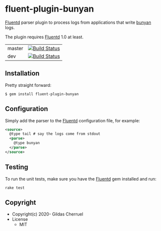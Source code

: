 # fluent-plugin-bunyan

[Fluentd](https://fluentd.org/) parser plugin to process logs from applications that write [bunyan](https://github.com/gildas/go-logger/blob/master/trentm/node-bunyan) logs.

The plugin requires [Fluentd](https://fluentd.org/) 1.0 at least.

|  |   |
---|---|
master | [![Build Status](https://dev.azure.com/keltiek/gildas/_apis/build/status/gildas.fluent-plugin-bunyan?branchName=master)](https://dev.azure.com/keltiek/gildas/_build/latest?definitionId=4&branchName=master)
dev | [![Build Status](https://dev.azure.com/keltiek/gildas/_apis/build/status/gildas.fluent-plugin-bunyan?branchName=dev)](https://dev.azure.com/keltiek/gildas/_build/latest?definitionId=4&branchName=dev)

## Installation

Pretty straight forward:  
```console
$ gem install fluent-plugin-bunyan
```

## Configuration

Simply add the parser to the [Fluentd](https://fluentd.org/) configuration file, for example:

```xml
<source>
  @type tail # say the logs come from stdout
  <parse>
    @type bunyan
  </parse>
</source>
```

## Testing

To run the unit tests, make sure you have the [Fluentd](https://fluentd.org/) gem installed and run:

```console
rake test
```

## Copyright

* Copyright(c) 2020- Gildas Cherruel
* License
  * MIT
